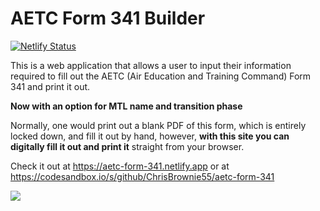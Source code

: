 # AETC Form 341 Builder

[![Netlify Status](https://api.netlify.com/api/v1/badges/c28d7688-97a0-4ca4-9802-e1247d9ddd68/deploy-status)](https://app.netlify.com/sites/aetc-form-341/deploys)

This is a web application that allows a user to input their information required to fill out the AETC (Air Education and Training Command) Form 341 and print it out.

**Now with an option for MTL name and transition phase**

Normally, one would print out a blank PDF of this form, which is entirely locked down, and fill it out by hand, however, **with this site you can digitally fill it out and print it** straight from your browser.

Check it out at https://aetc-form-341.netlify.app or at https://codesandbox.io/s/github/ChrisBrownie55/aetc-form-341

![](/assets/screenshot.png)

